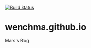 [![Build Status](https://travis-ci.org/wenchma/wenchma.github.io.svg?branch=master)](https://travis-ci.org/wenchma/wenchma.github.io)

# wenchma.github.io
Mars's Blog

